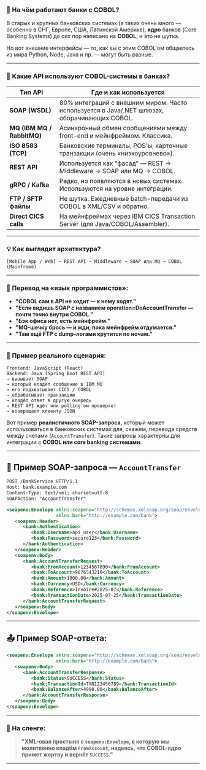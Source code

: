 ### 🏦 На чём работают банки с COBOL?

В старых и крупных банковских системах (а таких очень много — особенно в СНГ, Европе, США, Латинской Америке), **ядро** банков (Core Banking Systems) до сих пор написано на **COBOL**, и это не шутка.

Но вот внешние интерфейсы — то, как вы с этим COBOL'ом общаетесь из мира Python, Node, Java и пр. — могут быть разные.

---

### 📡 Какие API используют COBOL-системы в банках?

| Тип API                    | Где и как используется                                                                      |
| -------------------------- | ------------------------------------------------------------------------------------------- |
| **SOAP (WSDL)**            | 80% интеграций с внешним миром. Часто используется в Java/.NET шлюзах, оборачивающих COBOL. |
| **MQ (IBM MQ / RabbitMQ)** | Асинхронный обмен сообщениями между front-end и мейнфреймом. Классика.                      |
| **ISO 8583 (TCP)**         | Банковские терминалы, POS'ы, карточные транзакции (очень «низкоуровнево»).                  |
| **REST API**               | Используется как "фасад" — REST → Middleware → SOAP или MQ → COBOL.                         |
| **gRPC / Kafka**           | Редко, но появляются в новых системах. Используются на уровне интеграции.                   |
| **FTP / SFTP файлы**       | Не шутка. Ежедневные batch-передачи из COBOL в XML/CSV и обратно.                           |
| **Direct CICS calls**      | На мейнфреймах через IBM CICS Transaction Server (для Java/COBOL/Assembler).                |

---

### 💡 Как выглядит архитектура?

```
[Mobile App / Web] → REST API → Middleware → SOAP или MQ → COBOL (Mainframe)
```

---

### 📌 Перевод на «язык программистов»:

* **"COBOL сам в API не ходит — к нему ходят."**
* **"Если видишь SOAP с названием operation=DoAccountTransfer — почти точно внутри COBOL."**
* **"Бэк офиса нет, есть мейнфрейм."**
* **"MQ-шечку брось — и жди, пока мейнфрейм отдумается."**
* **"Там ещё FTP с dump-логами крутится по ночам."**

---

### 🧪 Пример реального сценария:

```plaintext
Frontend: JavaScript (React)  
Backend: Java (Spring Boot REST API)  
→ вызывает SOAP  
→ который кладёт сообщение в IBM MQ  
→ его подхватывает CICS / COBOL  
→ обрабатывает транзакцию  
→ кладёт ответ в другую очередь  
→ REST API ждёт или polling'ом проверяет  
→ возвращает клиенту JSON
```

Вот пример **реалистичного SOAP-запроса**, который может использоваться в банковских системах для, скажем, перевода средств между счетами (`AccountTransfer`). Такие запросы характерны для интеграции с **COBOL или core banking системами**.

---

## 🧾 Пример SOAP-запроса — `AccountTransfer`

```xml
POST /BankService HTTP/1.1
Host: bank.example.com
Content-Type: text/xml; charset=utf-8
SOAPAction: "AccountTransfer"

<soapenv:Envelope xmlns:soapenv="http://schemas.xmlsoap.org/soap/envelope/"
                  xmlns:bank="http://example.com/bank">
   <soapenv:Header>
      <bank:Authentication>
         <bank:Username>api_user</bank:Username>
         <bank:Password>secure123</bank:Password>
      </bank:Authentication>
   </soapenv:Header>
   <soapenv:Body>
      <bank:AccountTransferRequest>
         <bank:FromAccount>1234567890</bank:FromAccount>
         <bank:ToAccount>9876543210</bank:ToAccount>
         <bank:Amount>1000.00</bank:Amount>
         <bank:Currency>USD</bank:Currency>
         <bank:Reference>Invoice#2025-07</bank:Reference>
         <bank:TransactionDate>2025-07-25</bank:TransactionDate>
      </bank:AccountTransferRequest>
   </soapenv:Body>
</soapenv:Envelope>
```

---

## 📤 Пример SOAP-ответа:

```xml
<soapenv:Envelope xmlns:soapenv="http://schemas.xmlsoap.org/soap/envelope/"
                  xmlns:bank="http://example.com/bank">
   <soapenv:Body>
      <bank:AccountTransferResponse>
         <bank:Status>SUCCESS</bank:Status>
         <bank:TransactionId>TXN123456789</bank:TransactionId>
         <bank:BalanceAfter>4990.00</bank:BalanceAfter>
      </bank:AccountTransferResponse>
   </soapenv:Body>
</soapenv:Envelope>
```

---

### 💬 На сленге:

> **"XML-овая простыня с `soapenv:Envelope`, в которую мы молитвенно кладём `FromAccount`, надеясь, что COBOL-ядро примет жертву и вернёт `SUCCESS`."**

---





